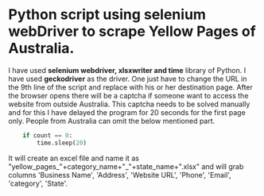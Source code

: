 # Python script using selenium webDriver to scrape Yellow Pages of Australia.

I have used **selenium webdriver, xlsxwriter and time** library of Python. I have used **geckodriver** as the driver. One just have to change the URL in the 9th line of the script and replace with his or her destination page. After the browser opens there will be a captcha if someone want to access the website from outside Australia. This captcha needs to be solved manually and for this I have delayed the program for 20 seconds for the first page only. People from Australia can omit the below mentioned part.
``` python
    if count == 0:
        time.sleep(20)
```
It will create an excel file and name it as "yellow_pages_"+category_name+"_"+state_name+".xlsx" and will grab columns 'Business Name', 'Address', 'Website URL', 'Phone', 'Email', 'category', 'State'.
